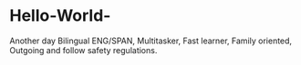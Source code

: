 # Hello-World-
Another day
Bilingual ENG/SPAN, Multitasker, Fast learner, Family oriented, Outgoing and follow safety regulations. 
